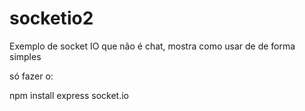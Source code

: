 # socketio2
Exemplo de socket IO que não é chat, mostra como usar de de forma simples

só fazer o:

npm install express socket.io

